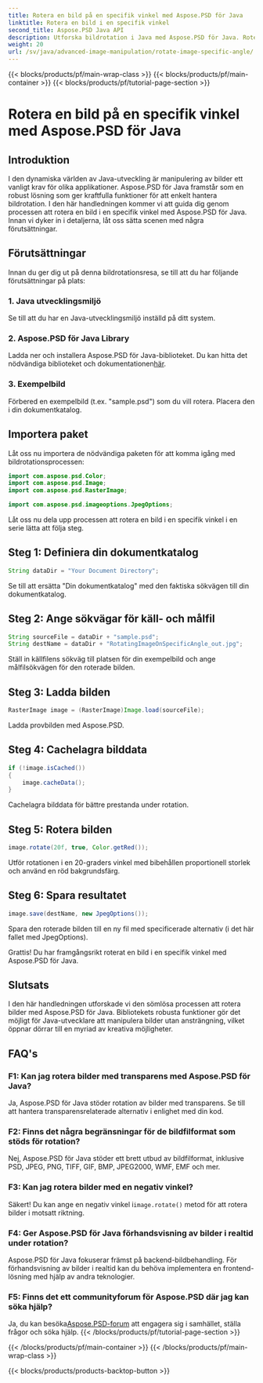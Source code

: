 ```yaml
---
title: Rotera en bild på en specifik vinkel med Aspose.PSD för Java
linktitle: Rotera en bild i en specifik vinkel
second_title: Aspose.PSD Java API
description: Utforska bildrotation i Java med Aspose.PSD för Java. Rotera bilder utan ansträngning i specifika vinklar.
weight: 20
url: /sv/java/advanced-image-manipulation/rotate-image-specific-angle/
---
```


{{< blocks/products/pf/main-wrap-class >}}
{{< blocks/products/pf/main-container >}}
{{< blocks/products/pf/tutorial-page-section >}}

# Rotera en bild på en specifik vinkel med Aspose.PSD för Java

## Introduktion

I den dynamiska världen av Java-utveckling är manipulering av bilder ett vanligt krav för olika applikationer. Aspose.PSD för Java framstår som en robust lösning som ger kraftfulla funktioner för att enkelt hantera bildrotation. I den här handledningen kommer vi att guida dig genom processen att rotera en bild i en specifik vinkel med Aspose.PSD för Java. Innan vi dyker in i detaljerna, låt oss sätta scenen med några förutsättningar.

## Förutsättningar

Innan du ger dig ut på denna bildrotationsresa, se till att du har följande förutsättningar på plats:

### 1. Java utvecklingsmiljö
Se till att du har en Java-utvecklingsmiljö inställd på ditt system.

### 2. Aspose.PSD för Java Library
 Ladda ner och installera Aspose.PSD för Java-biblioteket. Du kan hitta det nödvändiga biblioteket och dokumentationen[här](https://reference.aspose.com/psd/java/).

### 3. Exempelbild
Förbered en exempelbild (t.ex. "sample.psd") som du vill rotera. Placera den i din dokumentkatalog.

## Importera paket

Låt oss nu importera de nödvändiga paketen för att komma igång med bildrotationsprocessen:

```java
import com.aspose.psd.Color;
import com.aspose.psd.Image;
import com.aspose.psd.RasterImage;

import com.aspose.psd.imageoptions.JpegOptions;
```

Låt oss nu dela upp processen att rotera en bild i en specifik vinkel i en serie lätta att följa steg.

## Steg 1: Definiera din dokumentkatalog

```java
String dataDir = "Your Document Directory";
```

Se till att ersätta "Din dokumentkatalog" med den faktiska sökvägen till din dokumentkatalog.

## Steg 2: Ange sökvägar för käll- och målfil

```java
String sourceFile = dataDir + "sample.psd";
String destName = dataDir + "RotatingImageOnSpecificAngle_out.jpg";
```

Ställ in källfilens sökväg till platsen för din exempelbild och ange målfilsökvägen för den roterade bilden.

## Steg 3: Ladda bilden

```java
RasterImage image = (RasterImage)Image.load(sourceFile);
```

Ladda provbilden med Aspose.PSD.

## Steg 4: Cachelagra bilddata

```java
if (!image.isCached())
{
    image.cacheData();
}
```

Cachelagra bilddata för bättre prestanda under rotation.

## Steg 5: Rotera bilden

```java
image.rotate(20f, true, Color.getRed());
```

Utför rotationen i en 20-graders vinkel med bibehållen proportionell storlek och använd en röd bakgrundsfärg.

## Steg 6: Spara resultatet

```java
image.save(destName, new JpegOptions());
```

Spara den roterade bilden till en ny fil med specificerade alternativ (i det här fallet med JpegOptions).

Grattis! Du har framgångsrikt roterat en bild i en specifik vinkel med Aspose.PSD för Java.

## Slutsats

I den här handledningen utforskade vi den sömlösa processen att rotera bilder med Aspose.PSD för Java. Bibliotekets robusta funktioner gör det möjligt för Java-utvecklare att manipulera bilder utan ansträngning, vilket öppnar dörrar till en myriad av kreativa möjligheter.

## FAQ's

### F1: Kan jag rotera bilder med transparens med Aspose.PSD för Java?

Ja, Aspose.PSD för Java stöder rotation av bilder med transparens. Se till att hantera transparensrelaterade alternativ i enlighet med din kod.

### F2: Finns det några begränsningar för de bildfilformat som stöds för rotation?

Nej, Aspose.PSD för Java stöder ett brett utbud av bildfilformat, inklusive PSD, JPEG, PNG, TIFF, GIF, BMP, JPEG2000, WMF, EMF och mer.

### F3: Kan jag rotera bilder med en negativ vinkel?

 Säkert! Du kan ange en negativ vinkel i`image.rotate()` metod för att rotera bilder i motsatt riktning.

### F4: Ger Aspose.PSD för Java förhandsvisning av bilder i realtid under rotation?

Aspose.PSD för Java fokuserar främst på backend-bildbehandling. För förhandsvisning av bilder i realtid kan du behöva implementera en frontend-lösning med hjälp av andra teknologier.

### F5: Finns det ett communityforum för Aspose.PSD där jag kan söka hjälp?

 Ja, du kan besöka[Aspose.PSD-forum](https://forum.aspose.com/c/psd/34) att engagera sig i samhället, ställa frågor och söka hjälp.
{{< /blocks/products/pf/tutorial-page-section >}}

{{< /blocks/products/pf/main-container >}}
{{< /blocks/products/pf/main-wrap-class >}}

{{< blocks/products/products-backtop-button >}}
